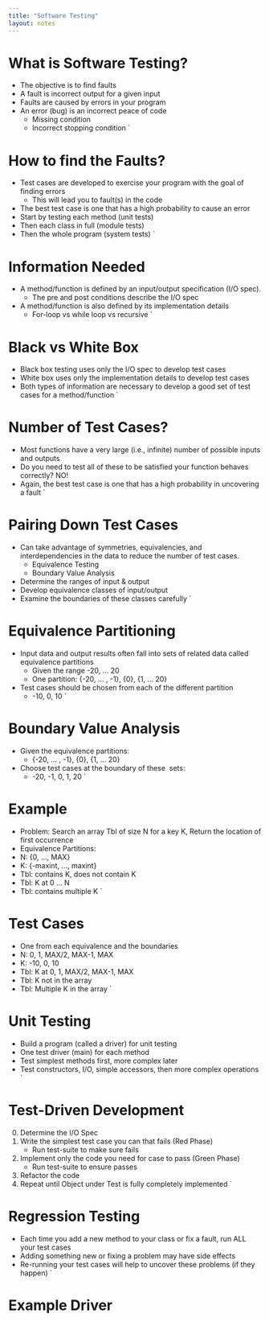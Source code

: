 ```yaml
---
title: "Software Testing"
layout: notes
---
```


# What is Software Testing?
* The objective is to find faults
* A fault is incorrect output for a given input
* Faults are caused by errors in your program  
* An error (bug) is an incorrect peace of code
	* Missing condition
	* Incorrect stopping condition
`

# How to find the Faults?
* Test cases are developed to exercise your program with the goal of finding errors
	* This will lead you to fault(s) in the code
* The best test case is one that has a high probability to cause an error
* Start by testing each method (unit tests)
* Then each class in full (module tests)
* Then the whole program (system tests)
`

# Information Needed
* A method/function is defined by an input/output specification (I/O spec).
	* The pre and post conditions describe the I/O spec
* A method/function is also defined by its implementation details
	* For-loop vs while loop vs recursive
`

# Black vs White Box
* Black box testing uses only the I/O spec to develop test cases
* White box uses only the implementation details to develop test cases
* Both types of information are necessary to develop a good set of test cases for a method/function
`

# Number of Test Cases?
* Most functions have a very large (i.e., infinite) number of possible inputs and outputs
* Do you need to test all of these to be satisfied your function behaves correctly?  NO!
* Again, the best test case is one that has a high probability in uncovering a fault
`

# Pairing Down Test Cases
* Can take advantage of symmetries, equivalencies, and interdependencies in the data to reduce the number of test cases.
	* Equivalence Testing
	* Boundary Value Analysis
* Determine the ranges of input & output
* Develop equivalence classes of input/output
* Examine the boundaries of these classes carefully
`

# Equivalence Partitioning
* Input data and output results often fall into sets of related data called equivalence partitions
	* Given the range -20, ... 20
	* One partition: {-20, ... , -1}, {0}, {1, ... 20}
* Test cases should be chosen from each of the different partition
	* -10, 0, 10
`

# Boundary Value Analysis
* Given the equivalence partitions:
	* {-20, ... , -1}, {0}, {1, ... 20}
* Choose test cases at the boundary of these  sets:
	* -20, -1, 0, 1, 20
`

# Example
* Problem: Search an array Tbl of size N for a key K, Return the location of first occurrence 
* Equivalence Partitions:
* N: {0, ..., MAX}
* K: {-maxint, ..., maxint}
* Tbl: contains K, does not contain K
* Tbl: K at 0 ... N
* Tbl: contains multiple K
`

# Test Cases
* One from each equivalence and the boundaries
* N: 0, 1, MAX/2, MAX-1, MAX
* K: -10, 0, 10
* Tbl: K at 0, 1, MAX/2, MAX-1, MAX
* Tbl: K not in the array
* Tbl: Multiple K in the array
`

# Unit Testing
* Build a program (called a driver) for unit testing
* One test driver (main) for each method
* Test simplest methods first, more complex later
* Test constructors, I/O, simple accessors, then more complex operations
`

# Test-Driven Development
0. Determine the I/O Spec
1. Write the simplest test case you can that fails (Red Phase)
	* Run test-suite to make sure fails
2. Implement only the code you need for case to pass (Green Phase)
	* Run test-suite to ensure passes
3. Refactor the code
4. Repeat until Object under Test 	is fully completely implemented
`

# Regression Testing
* Each time you add a new method to your class or fix a fault, run ALL your test cases 
* Adding something new or fixing a problem may have side effects
* Re-running your test cases will help to uncover these problems (if they happen)
`

# Example Driver
<script src="https://gist.github.com/mjdecker/9a4a45df5c5eb6e8b49ee47624cac468.js?file=driver.cpp"></script>
